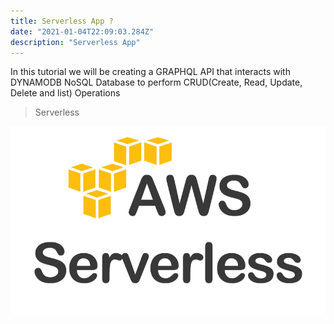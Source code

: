 ```yaml
---
title: Serverless App ?
date: "2021-01-04T22:09:03.284Z"
description: "Serverless App"
---
```


In this tutorial we will be creating a GRAPHQL API that interacts with DYNAMODB NoSQL Database to perform CRUD(Create, Read, Update, Delete and list) Operations

> Serverless

![Serverless App](./serverless.png)
